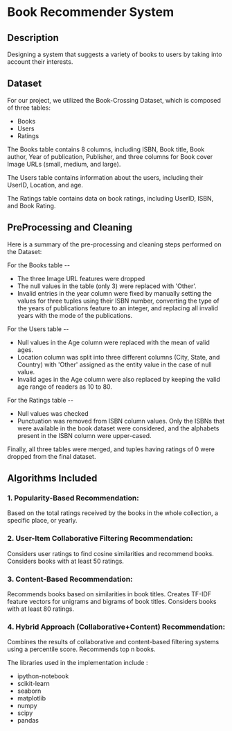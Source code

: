 # Book Recommender System

## Description 
Designing a system that suggests a variety of books to users by taking into account their interests.

## Dataset
For our project, we utilized the Book-Crossing Dataset, which is composed of three tables: 
- Books 
- Users
- Ratings 

The Books table contains 8 columns, including ISBN, Book title, Book author, Year of publication, Publisher, and three columns for Book cover Image URLs (small, medium, and large). 

The Users table contains information about the users, including their UserID, Location, and age. 

The Ratings table contains data on book ratings, including UserID, ISBN, and Book Rating.

## PreProcessing and Cleaning 

Here is a summary of the pre-processing and cleaning steps performed on the Dataset:

For the Books table -- 
- The three Image URL features were dropped
- The null values in the table (only 3) were replaced with 'Other'.
- Invalid entries in the year column were fixed by manually setting the values for three tuples using their ISBN number, converting the type of the years of publications feature to an integer, and replacing all invalid years with the mode of the publications.

For the Users table -- 
- Null values in the Age column were replaced with the mean of valid ages.
- Location column was split into three different columns (City, State, and Country) with 'Other' assigned as the entity value in the case of null value.
- Invalid ages in the Age column were also replaced by keeping the valid age range of readers as 10 to 80.

For the Ratings table --  
- Null values was checked
- Punctuation was removed from ISBN column values. Only the ISBNs that were available in the book dataset were considered, and the alphabets present in the ISBN column were upper-cased.


Finally, all three tables were merged, and tuples having ratings of 0 were dropped from the final dataset.

## Algorithms Included

### 1. Popularity-Based Recommendation:
Based on the total ratings received by the books in the whole collection, a specific place, or yearly.

### 2. User-Item Collaborative Filtering Recommendation:
Considers user ratings to find cosine similarities and recommend books.
Considers books with at least 50 ratings.

### 3. Content-Based Recommendation:
Recommends books based on similarities in book titles.
Creates TF-IDF feature vectors for unigrams and bigrams of book titles.
Considers books with at least 80 ratings.

### 4. Hybrid Approach (Collaborative+Content) Recommendation:
Combines the results of collaborative and content-based filtering systems using a percentile score.
Recommends top n books.


The libraries used in the implementation include :
- ipython-notebook
- scikit-learn
- seaborn
- matplotlib
- numpy
- scipy
- pandas












